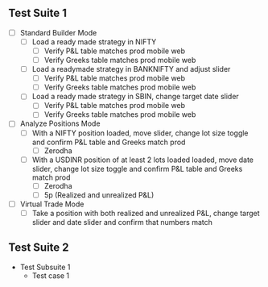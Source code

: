 ## Test Suite 1

- [ ]  Standard Builder Mode
    - [ ]  Load a ready made strategy in NIFTY
        - [ ] Verify P&L table matches prod mobile web
        - [ ] Verify Greeks table matches prod mobile web
    - [ ]  Load a readymade strategy in BANKNIFTY and adjust slider
        - [ ] Verify P&L table matches prod mobile web
        - [ ] Verify Greeks table matches prod mobile web
    - [ ]  Load a ready made strategy in SBIN, change target date slider
        - [ ] Verify P&L table matches prod mobile web
        - [ ] Verify Greeks table matches prod mobile web
- [ ]  Analyze Positions Mode
    - [ ] With a NIFTY position loaded, move slider, change lot size toggle and confirm P&L table and Greeks match prod
        - [ ] Zerodha
    - [ ] With a USDINR position of at least 2 lots loaded loaded, move date slider, change lot size toggle and confirm P&L table and Greeks match prod
        - [ ] Zerodha
        - [ ] 5p (Realized and unrealized P&L)
- [ ]  Virtual Trade Mode
    - [ ]  Take a position with both realized and unrealized P&L, change target slider and date slider and confirm that numbers match

## Test Suite 2

- Test Subsuite 1
    - Test case 1

